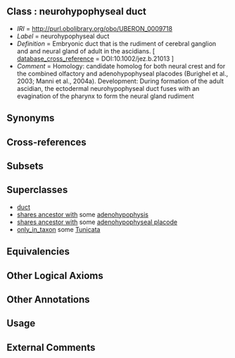 
## Class : neurohypophyseal duct

 * *IRI* = http://purl.obolibrary.org/obo/UBERON_0009718
 * *Label* = neurohypophyseal duct
 * *Definition* = Embryonic duct that is the rudiment of cerebral ganglion and and neural gland of adult in the ascidians. [ [database_cross_reference](../../ef/oboInOwl#hasDbXref.md) = DOI:10.1002/jez.b.21013 ]
 * *Comment* = Homology: candidate homolog for both neural crest and for the combined olfactory and adenohypophyseal placodes (Burighel et al., 2003; Manni et al., 2004a). Development: During formation of the adult ascidian, the ectodermal neurohypophyseal duct fuses with an evagination of the pharynx to form the neural gland rudiment

## Synonyms


## Cross-references


## Subsets


## Superclasses

 * [duct](../../UBERON/58/UBERON_0000058.md)
 * [shares ancestor with](../../RO/58/RO_0002158.md) some [adenohypophysis](../../UBERON/96/UBERON_0002196.md)
 * [shares ancestor with](../../RO/58/RO_0002158.md) some [adenohypophyseal placode](../../UBERON/22/UBERON_0009122.md)
 * [only_in_taxon](../../RO/60/RO_0002160.md) some [Tunicata](../../NCBITaxon/12/NCBITaxon_7712.md)

## Equivalencies


## Other Logical Axioms


## Other Annotations


## Usage


## External Comments

